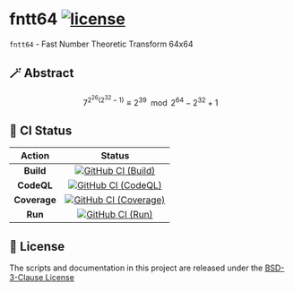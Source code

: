 # fntt64 [![license][license-image]][license-url]

`fntt64` - Fast Number Theoretic Transform 64x64

## :magic_wand: Abstract

$$
7^{2^{26}\left(2^{32}-1\right)}\equiv{2^{39}}\mod{2^{64}-2^{32}+1}
$$

## :green_heart: CI Status

| Action | Status |
|:-:|:-:|
| **Build** | [![GitHub CI (Build)][github-build-image]][github-build-url] |
| **CodeQL** | [![GitHub CI (CodeQL)][github-codeql-image]][github-codeql-url] |
| **Coverage** | [![GitHub CI (Coverage)][github-coverage-image]][github-coverage-url] |
| **Run** | [![GitHub CI (Run)][github-run-image]][github-run-url] |

## :page_facing_up: License

The scripts and documentation in this project are released under the [BSD-3-Clause License](https://github.com/kei-g/fntt64/blob/main/LICENSE)

[github-build-image]:https://github.com/kei-g/fntt64/actions/workflows/build.yml/badge.svg
[github-build-url]:https://github.com/kei-g/fntt64/actions/workflows/build.yml
[github-codeql-image]:https://github.com/kei-g/fntt64/actions/workflows/codeql.yml/badge.svg
[github-codeql-url]:https://github.com/kei-g/fntt64/actions/workflows/codeql.yml
[github-coverage-image]:https://github.com/kei-g/fntt64/actions/workflows/coverage.yml/badge.svg
[github-coverage-url]:https://github.com/kei-g/fntt64/actions/workflows/coverage.yml
[github-run-image]:https://github.com/kei-g/fntt64/actions/workflows/run.yml/badge.svg
[github-run-url]:https://github.com/kei-g/fntt64/actions/workflows/run.yml
[license-image]:https://img.shields.io/github/license/kei-g/fntt64
[license-url]:https://opensource.org/licenses/BSD-3-Clause
